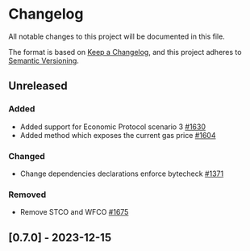 # Changelog

All notable changes to this project will be documented in this file.

The format is based on [Keep a Changelog](https://keepachangelog.com/en/1.0.0/),
and this project adheres to [Semantic Versioning](https://semver.org/spec/v2.0.0.html).

## Unreleased

### Added

- Added support for Economic Protocol scenario 3 [#1630]
- Added method which exposes the current gas price [#1604]

### Changed

- Change dependencies declarations enforce bytecheck [#1371]

### Removed

- Remove STCO and WFCO [#1675]

## [0.7.0] - 2023-12-15

[#1630]: https://github.com/dusk-network/rusk/issues/1630
[#1604]: https://github.com/dusk-network/rusk/issues/1604
[#1675]: https://github.com/dusk-network/rusk/issues/1675
[#1371]: https://github.com/dusk-network/rusk/issues/1371
